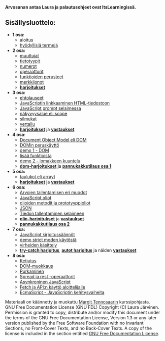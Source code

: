 **Arvosanan antaa Laura ja palautusohjeet ovat ItsLearningissä.**

## Sisällysluottelo:

- **1 osa:**
  - aloitus
  - [hyödyllisiä termejä](01_osa/termejä.md)
- **2 osa:**
  - [muuttujat](02_osa/01_muuttujat.md_osa/)
  - [tietotyypit](02_osa/02_tietotyypit.md)
  - [numerot](02_osa/03_numerot.md)
  - [operaattorit](02_osa/04_operaattorit.md)
  - [funktioiden perusteet](02_osa/05_funktioiden_perusteet.md)
  - [merkkijonot](02_osa/06_merkkijonot.md)
  - **[harjoitukset](02_osa/02_harjoitukset/)**
- **3 osa:**
  - [ehtolauseet](03_osa/ehtolauseet.md)
  - [JavaScriptin linkkaaminen HTML-tiedostoon](03_osa/js_html_linkkaus.md)
  - [JavaScript prompt selaimessa](03_osa/js_prompt.md)
  - [näkyvyysalue eli scope](03_osa/näkyvyysalue.md)
  - [silmukat](03_osa/silmukat.md)
  - [vertailu](03_osa/vertailu.md)
  - **[harjoitukset](03_osa/03_harjoitukset/)** ja **[vastaukset](03_osa/03_harjoitukset/esimerkkivastaukset/)**
- **4 osa:**
  - [Document Object Model eli DOM](04_osa/Document_Object_Model.md)
  - [DOMin peruskäyttö](04_osa/dom_peruskäyttö.md)
  - [demo 1 - DOM](04_osa/demo1/)
  - [lisää funktioista](04_osa/lisää_funktioista.md)
  - [demo 2 - lomakkeen kuuntelu](04_osa/demo2/)
  - **[dom-harjoitukset](04_osa/04_harjoitukset/)** ja **[pannukakkutilaus osa 1](04_osa/04_harjoitukset/pancake_tilaussivu/)**
- **5 osa:**
  - [taulukot eli arrayt](05_osa/taulukot.md)
  - **[harjoitukset](05_osa/05_harjoitukset/)** ja **[vastaukset](05_osa/05_harjoitukset/vastaukset/)**
- **6 osa:**
  - [Arvojen tallentamisen eri muodot](06_osa/01_arvojen_tallentaminen.md)
  - [JavaScript oliot](06_osa/02_oliot.md)
  - [olioiden metodit ja prototyyppioliot](06_osa/03_olio-metodit_ja_prototyypit.md)
  - [JSON](06_osa/04_json.md)
  - [Tiedon tallentaminen selaimeen](06_osa/05_tiedon_tallentaminen_selaimeen.md)
  - **[olio-harjoitukset](06_osa/06_harjoitukset/)** ja **[vastaukset](06_osa/06_harjoitukset/vastaukset/)**
  - **[pannukakkutilaus osa 2](06_osa/06_harjoitukset/pannukakkutilaussivu2/)**
- **7 osa:**
  - [JavaScript kirjoitussäännöt](07_osa/JS_kirjoitussäännöt.md)
  - [demo strict moden käytöstä](07_osa/demo/strict.js)
  - [virheiden käsittely](07_osa/virheidenkäsittely.md)
  - **[try-catch harjoitus](07_osa/harjoitukset/)**, **[autot harjoitus](07_osa/harjoitukset/autot/)** ja näiden **[vastaukset](07_osa/harjoitukset/vastaukset/)**
- **8 osa:**
  - [Ketjutus](08_osa/01_ketjutus.md)
  - [DOM-muokkaus](08_osa/02_DOM_muokkaus.md)
  - [Purkaminen](08_osa/03_purkaminen.md)
  - [Spread ja rest -operaattorit](08_osa/04_spread_ja_rest.md)
  - [Asynkroninen JavaScript](08_osa/05_asynkroninenJS.md)
  - [Fetch ja API:n käyttö aloittelijalle](08_osa/06_fetch_ja_API.md)
  - [EcmaScript - JavaScriptin kehitysvaiheita](08_osa/07_EcmaScript.md)

Materiaali on käännetty ja muokattu [Margit Tennosaarin](https://github.com/margittennosaar) kurssipohjasta.
GNU Free Documentation License (GNU FDL)
Copyright (C) Laura Järvinen. Permission is granted to copy, distribute and/or modify this document under the terms of the GNU Free Documentation License, Version 1.3 or any later version published by the Free Software Foundation with no Invariant Sections, no Front-Cover Texts, and no Back-Cover Texts. A copy of the license is included in the section entitled [GNU Free Documentation License](https://www.gnu.org/licenses/fdl-1.3.txt).
